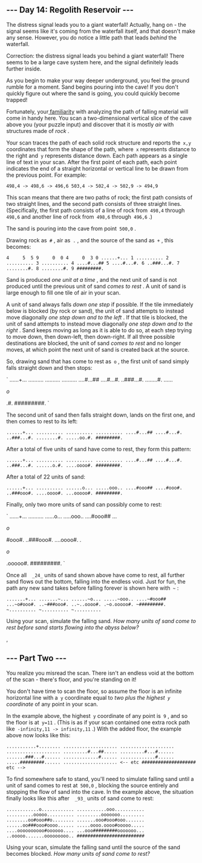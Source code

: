 ##  \--- Day 14: Regolith Reservoir ---

 The distress signal leads you to a giant waterfall! Actually, hang on - the signal seems like it's coming from the waterfall itself, and that doesn't make any sense. However, you do notice a little path that leads _behind_ the waterfall.

 Correction: the distress signal leads you behind a giant waterfall! There seems to be a large cave system here, and the signal definitely leads further inside.

 As you begin to make your way deeper underground, you feel the ground rumble for a moment. Sand begins pouring into the cave! If you don't quickly figure out where the sand is going, you could quickly become trapped!

 Fortunately, your[ familiarity](/2018/day/17) with analyzing the path of falling material will come in handy here. You scan a two-dimensional vertical slice of the cave above you (your puzzle input) and discover that it is mostly _air_ with structures made of _rock_ .

 Your scan traces the path of each solid rock structure and reports the` x,y` coordinates that form the shape of the path, where` x` represents distance to the right and` y` represents distance down. Each path appears as a single line of text in your scan. After the first point of each path, each point indicates the end of a straight horizontal or vertical line to be drawn from the previous point. For example:


  `
   498,4 -> 498,6 -> 496,6
503,4 -> 502,4 -> 502,9 -> 494,9
  `
 
 This scan means that there are two paths of rock; the first path consists of two straight lines, and the second path consists of three straight lines. (Specifically, the first path consists of a line of rock from` 498,4` through` 498,6` and another line of rock from` 498,6` through` 496,6` .)

 The sand is pouring into the cave from point` 500,0` .

 Drawing rock as` #` , air as` .` , and the source of the sand as` +` , this becomes:


  `
   4     5  5
  9     0  0
  4     0  3
0 ......+...
1 ..........
2 ..........
3 ..........
4 ....#...##
5 ....#...#.
6 ..###...#.
7 ........#.
8 ........#.
9 #########.
  `
 
 Sand is produced _one unit at a time_ , and the next unit of sand is not produced until the previous unit of sand _comes to rest_ . A unit of sand is large enough to fill one tile of air in your scan.

 A unit of sand always falls _down one step_ if possible. If the tile immediately below is blocked (by rock or sand), the unit of sand attempts to instead move diagonally _one step down and to the left_ . If that tile is blocked, the unit of sand attempts to instead move diagonally _one step down and to the right_ . Sand keeps moving as long as it is able to do so, at each step trying to move down, then down-left, then down-right. If all three possible destinations are blocked, the unit of sand _comes to rest_ and no longer moves, at which point the next unit of sand is created back at the source.

 So, drawing sand that has come to rest as` o` , the first unit of sand simply falls straight down and then stops:


  `
   ......+...
..........
..........
..........
....#...##
....#...#.
..###...#.
........#.
......
   
 _o_
   
   .#.
#########.
  `
 
 The second unit of sand then falls straight down, lands on the first one, and then comes to rest to its left:


  `
   ......+...
..........
..........
..........
....#...##
....#...#.
..###...#.
........#.
.....oo.#.
#########.
  `
 
 After a total of five units of sand have come to rest, they form this pattern:


  `
   ......+...
..........
..........
..........
....#...##
....#...#.
..###...#.
......o.#.
....oooo#.
#########.
  `
 
 After a total of 22 units of sand:


  `
   ......+...
..........
......o...
.....ooo..
....#ooo##
....#ooo#.
..###ooo#.
....oooo#.
...ooooo#.
#########.
  `
 
 Finally, only two more units of sand can possibly come to rest:


  `
   ......+...
..........
......o...
.....ooo..
....#ooo##
...
   
 _o_
   
   #ooo#.
..###ooo#.
....oooo#.
.
   
 _o_
   
   .ooooo#.
#########.
  `
 
 Once all`   _24_ ` units of sand shown above have come to rest, all further sand flows out the bottom, falling into the endless void. Just for fun, the path any new sand takes before falling forever is shown here with` ~` :


  `
   .......+...
.......~...
......~o...
.....~ooo..
....~#ooo##
...~o#ooo#.
..~###ooo#.
..~..oooo#.
.~o.ooooo#.
~#########.
~..........
~..........
~..........
  `
 
 Using your scan, simulate the falling sand. _How many units of sand come to rest before sand starts flowing into the abyss below?_ 

,

##  \--- Part Two ---

 You realize you misread the scan. There isn't an endless void at the bottom of the scan - there's floor, and you're standing on it!

 You don't have time to scan the floor, so assume the floor is an infinite horizontal line with a` y` coordinate equal to _two plus the highest` y` coordinate_ of any point in your scan.

 In the example above, the highest` y` coordinate of any point is` 9` , and so the floor is at` y=11` . (This is as if your scan contained one extra rock path like` -infinity,11 -> infinity,11` .) With the added floor, the example above now looks like this:


  `
   ...........+........
        ....................
        ....................
        ....................
        .........#...##.....
        .........#...#......
        .......###...#......
        .............#......
        .............#......
        .....#########......
        ....................
<-- etc #################### etc -->
  `
 
 To find somewhere safe to stand, you'll need to simulate falling sand until a unit of sand comes to rest at` 500,0` , blocking the source entirely and stopping the flow of sand into the cave. In the example above, the situation finally looks like this after`   _93_ ` units of sand come to rest:


  `
   ............o............
...........ooo...........
..........ooooo..........
.........ooooooo.........
........oo#ooo##o........
.......ooo#ooo#ooo.......
......oo###ooo#oooo......
.....oooo.oooo#ooooo.....
....oooooooooo#oooooo....
...ooo#########ooooooo...
..ooooo.......ooooooooo..
#########################
  `
 
 Using your scan, simulate the falling sand until the source of the sand becomes blocked. _How many units of sand come to rest?_ 